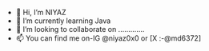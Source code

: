 - 👋 Hi, I’m NIYAZ 
- 🌱 I’m currently learning Java 
- 💞️ I’m looking to collaborate on .............
- 📫 You can find me on-IG @niyaz0x0 or  [X :-@md6372]
<!---
Niyaz0708/Niyaz0708 is a ✨ special ✨ repository because its `README.md` (this file) appears on your GitHub profile.
You can click the Preview link to take a look at your changes.
--->
